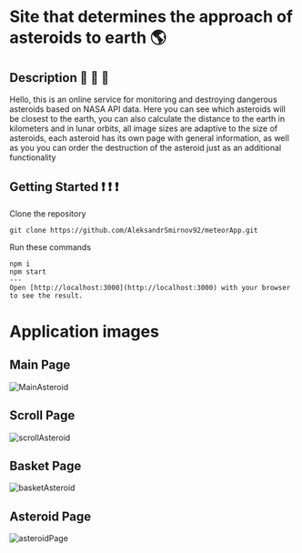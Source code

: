 # Site that determines the approach of asteroids to earth &#127758;
## Description 	&#128172; 	&#128172; 	&#128172;
Hello, this is an online service for monitoring and destroying dangerous asteroids based on NASA API data. Here you can see which asteroids will be closest to the earth, you can also calculate the distance to the earth in kilometers and in lunar orbits, all image sizes are adaptive to the size of asteroids, each asteroid has its own page with general information, as well as you you can order the destruction of the asteroid just as an additional functionality
## Getting Started 	&#10071;	&#10071;	&#10071;
Clone the repository
```
git clone https://github.com/AleksandrSmirnov92/meteorApp.git
```
Run these commands
```
npm i
npm start
---
Open [http://localhost:3000](http://localhost:3000) with your browser to see the result.
```
# Application images
## Main Page
![MainAsteroid](https://github.com/AleksandrSmirnov92/meteorApp/assets/83553039/5c9c3ed8-fe05-4425-89f8-28399e582dcb)
## Scroll Page
![scrollAsteroid](https://github.com/AleksandrSmirnov92/meteorApp/assets/83553039/21c57e13-31b5-4632-b2c2-cdf78f6198eb)
## Basket Page
![basketAsteroid](https://github.com/AleksandrSmirnov92/meteorApp/assets/83553039/4c77c317-91d3-426c-ae1c-7868098ce577)
## Asteroid Page
![asteroidPage](https://github.com/AleksandrSmirnov92/meteorApp/assets/83553039/b2f4db8c-6cf2-4544-87d8-0b24f67f39be)

